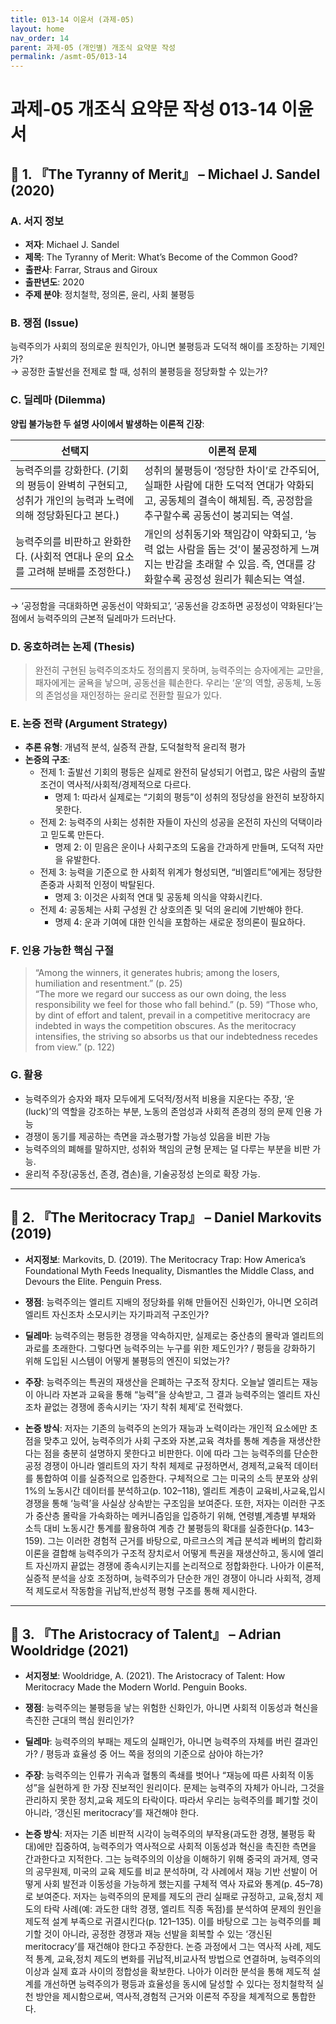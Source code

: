 ```yaml
---
title: 013-14 이윤서 (과제-05)
layout: home
nav_order: 14
parent: 과제-05 (개인별) 개조식 요약문 작성
permalink: /asmt-05/013-14
---
```


# 과제-05 개조식 요약문 작성 013-14 이윤서 

## 📘 1. 『The Tyranny of Merit』 – Michael J. Sandel (2020)

### A. 서지 정보  
- **저자**: Michael J. Sandel 
- **제목**: The Tyranny of Merit: What’s Become of the Common Good?  
- **출판사**: Farrar, Straus and Giroux  
- **출판년도**: 2020  
- **주제 분야**: 정치철학, 정의론, 윤리, 사회 불평등

### B. 쟁점 (Issue)  
능력주의가 사회의 정의로운 원칙인가, 아니면 불평등과 도덕적 해이를 조장하는 기제인가?  
→ 공정한 출발선을 전제로 할 때, 성취의 불평등을 정당화할 수 있는가?


### C. 딜레마 (Dilemma)  
**양립 불가능한 두 설명 사이에서 발생하는 이론적 긴장**:

| 선택지 | 이론적 문제 |
|--------|-------------|
| 능력주의를 강화한다. (기회의 평등이 완벽히 구현되고, 성취가 개인의 능력과 노력에 의해 정당화된다고 본다.) | 성취의 불평등이 ‘정당한 차이’로 간주되어, 실패한 사람에 대한 도덕적 연대가 약화되고, 공동체의 결속이 해체됨. 즉, 공정함을 추구할수록 공동선이 붕괴되는 역설. |
| 능력주의를 비판하고 완화한다. (사회적 연대나 운의 요소를 고려해 분배를 조정한다.) | 개인의 성취동기와 책임감이 약화되고, ‘능력 없는 사람을 돕는 것’이 불공정하게 느껴지는 반감을 초래할 수 있음. 즉, 연대를 강화할수록 공정성 원리가 훼손되는 역설. |

→ ‘공정함을 극대화하면 공동선이 약화되고’, ‘공동선을 강조하면 공정성이 약화된다’는 점에서 능력주의의 근본적 딜레마가 드러난다.


### D. 옹호하려는 논제 (Thesis)  
> 완전히 구현된 능력주의조차도 정의롭지 못하며, 능력주의는 승자에게는 교만을, 패자에게는 굴욕을 낳으며, 공동선을 훼손한다. 우리는 ‘운’의 역할, 공동체, 노동의 존엄성을 재인정하는 윤리로 전환할 필요가 있다.

### E. 논증 전략 (Argument Strategy)  
- **추론 유형**: 개념적 분석, 실증적 관찰, 도덕철학적 윤리적 평가  
- **논증의 구조**:
  - 전제 1: 출발선 기회의 평등은 실제로 완전히 달성되기 어렵고, 많은 사람의 출발 조건이 역사적/사회적/경제적으로 다르다.
    - 명제 1: 따라서 실제로는 “기회의 평등”이 성취의 정당성을 완전히 보장하지 못한다.
  - 전제 2: 능력주의 사회는 성취한 자들이 자신의 성공을 온전히 자신의 덕택이라고 믿도록 만든다.
    - 명제 2: 이 믿음은 운이나 사회구조의 도움을 간과하게 만들며, 도덕적 자만을 유발한다.
  - 전제 3: 능력을 기준으로 한 사회적 위계가 형성되면, “비엘리트”에게는 정당한 존중과 사회적 인정이 박탈된다.
    - 명제 3: 이것은 사회적 연대 및 공동체 의식을 약화시킨다.
  - 전제 4: 공동체는 사회 구성원 간 상호의존 및 덕의 윤리에 기반해야 한다.
    - 명제 4: 운과 기여에 대한 인식을 포함하는 새로운 정의론이 필요하다.

### F. 인용 가능한 핵심 구절
> “Among the winners, it generates hubris; among the losers, humiliation and resentment.” (p. 25)  
> “The more we regard our success as our own doing, the less responsibility we feel for those who fall behind.” (p. 59)
> “Those who, by dint of effort and talent, prevail in a competitive meritocracy are indebted in ways the competition obscures. As the meritocracy intensifies, the striving so absorbs us that our indebtedness recedes from view.” (p. 122)


### G. 활용
- 능력주의가 승자와 패자 모두에게 도덕적/정서적 비용을 지운다는 주장, ‘운(luck)’의 역할을 강조하는 부분, 노동의 존엄성과 사회적 존경의 정의 문제 인용 가능
- 경쟁이 동기를 제공하는 측면을 과소평가할 가능성 있음을 비판 가능
- 능력주의의 폐해를 말하지만, 성취와 책임의 균형 문제는 덜 다루는 부분을 비판 가능.
- 윤리적 주장(공동선, 존경, 겸손)을, 기술공정성 논의로 확장 가능.

---

## 📘 2. 『The Meritocracy Trap』 – Daniel Markovits (2019)

- **서지정보**: Markovits, D. (2019). The Meritocracy Trap: How America’s Foundational Myth Feeds Inequality, Dismantles the Middle Class, and Devours the Elite. Penguin Press.

- **쟁점**: 능력주의는 엘리트 지배의 정당화를 위해 만들어진 신화인가, 아니면 오히려 엘리트 자신조차 소모시키는 자기파괴적 구조인가?
- **딜레마**: 능력주의는 평등한 경쟁을 약속하지만, 실제로는 중산층의 몰락과 엘리트의 과로를 초래한다. 그렇다면 능력주의는 누구를 위한 제도인가? / 평등을 강화하기 위해 도입된 시스템이 어떻게 불평등의 엔진이 되었는가?
- **주장**: 능력주의는 특권의 재생산을 은폐하는 구조적 장치다. 오늘날 엘리트는 재능이 아니라 자본과 교육을 통해 “능력”을 상속받고, 그 결과 능력주의는 엘리트 자신조차 끝없는 경쟁에 종속시키는 ‘자기 착취 체제’로 전락했다.  
- **논증 방식**: 저자는 기존의 능력주의 논의가 재능과 노력이라는 개인적 요소에만 초점을 맞추고 있어, 능력주의가 사회 구조와 자본,교육 격차를 통해 계층을 재생산한다는 점을 충분히 설명하지 못한다고 비판한다. 이에 따라 그는 능력주의를 단순한 공정 경쟁이 아니라 엘리트의 자기 착취 체제로 규정하면서, 경제적,교육적 데이터를 통합하여 이를 실증적으로 입증한다. 구체적으로 그는 미국의 소득 분포와 상위 1%의 노동시간 데이터를 분석하고(p. 102–118), 엘리트 계층이 교육비,사교육,입시 경쟁을 통해 ‘능력’을 사실상 상속받는 구조임을 보여준다. 또한, 저자는 이러한 구조가 중산층 몰락을 가속화하는 메커니즘임을 입증하기 위해, 연령별,계층별 부채와 소득 대비 노동시간 통계를 활용하여 계층 간 불평등의 확대를 실증한다(p. 143–159). 그는 이러한 경험적 근거를 바탕으로, 마르크스의 계급 분석과 베버의 합리화 이론을 결합해 능력주의가 구조적 장치로서 어떻게 특권을 재생산하고, 동시에 엘리트 자신까지 끝없는 경쟁에 종속시키는지를 논리적으로 정합화한다. 나아가 이론적, 실증적 분석을 상호 조정하며, 능력주의가 단순한 개인 경쟁이 아니라 사회적, 경제적 제도로서 작동함을 귀납적,반성적 평형 구조를 통해 제시한다.

---

## 📘 3. 『The Aristocracy of Talent』 – Adrian Wooldridge (2021)

- **서지정보**: Wooldridge, A. (2021). The Aristocracy of Talent: How Meritocracy Made the Modern World. Penguin Books.

- **쟁점**: 능력주의는 불평등을 낳는 위험한 신화인가, 아니면 사회적 이동성과 혁신을 촉진한 근대의 핵심 원리인가?
- **딜레마**: 능력주의의 부패는 제도의 실패인가, 아니면 능력주의 자체를 버린 결과인가? / 평등과 효율성 중 어느 쪽을 정의의 기준으로 삼아야 하는가?  
- **주장**: 능력주의는 인류가 귀속과 혈통의 족쇄를 벗어나 “재능에 따른 사회적 이동성”을 실현하게 한 가장 진보적인 원리이다. 문제는 능력주의 자체가 아니라, 그것을 관리하지 못한 정치,교육 제도의 타락이다. 따라서 우리는 능력주의를 폐기할 것이 아니라, ‘갱신된 meritocracy’를 재건해야 한다.
- **논증 방식**: 저자는 기존 비판적 시각이 능력주의의 부작용(과도한 경쟁, 불평등 확대)에만 집중하여, 능력주의가 역사적으로 사회적 이동성과 혁신을 촉진한 측면을 간과한다고 지적한다. 그는 능력주의의 이상을 이해하기 위해 중국의 과거제, 영국의 공무원제, 미국의 교육 제도를 비교 분석하며, 각 사례에서 재능 기반 선발이 어떻게 사회 발전과 이동성을 가능하게 했는지를 구체적 역사 자료와 통계(p. 45–78)로 보여준다. 저자는 능력주의의 문제를 제도의 관리 실패로 규정하고, 교육,정치 제도의 타락 사례(예: 과도한 대학 경쟁, 엘리트 직종 독점)를 분석하여 문제의 원인을 제도적 설계 부족으로 귀결시킨다(p. 121–135). 이를 바탕으로 그는 능력주의를 폐기할 것이 아니라, 공정한 경쟁과 재능 선발을 회복할 수 있는 ‘갱신된 meritocracy’를 재건해야 한다고 주장한다. 논증 과정에서 그는 역사적 사례, 제도적 통계, 교육,정치 제도의 변화를 귀납적,비교사적 방법으로 연결하며, 능력주의의 이상과 실제 효과 사이의 정합성을 확보한다. 나아가 이러한 분석을 통해 제도적 설계를 개선하면 능력주의가 평등과 효율성을 동시에 달성할 수 있다는 정치철학적 실천 방안을 제시함으로써, 역사적,경험적 근거와 이론적 주장을 체계적으로 통합한다.


